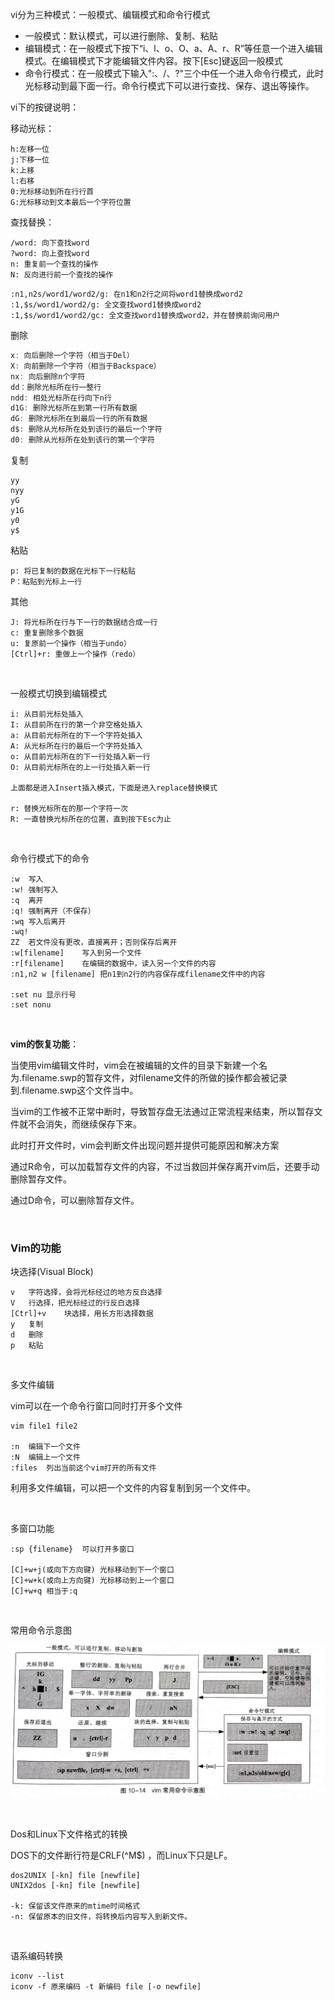 vi分为三种模式：一般模式、编辑模式和命令行模式

- 一般模式：默认模式，可以进行删除、复制、粘贴
- 编辑模式：在一般模式下按下“i、l、o、O、a、A、r、R”等任意一个进入编辑模式。在编辑模式下才能编辑文件内容。按下[Esc]键返回一般模式
- 命令行模式：在一般模式下输入":、/、?"三个中任一个进入命令行模式，此时光标移动到最下面一行。命令行模式下可以进行查找、保存、退出等操作。




vi下的按键说明：

移动光标：	

```
h:左移一位
j:下移一位
k:上移
l:右移
0:光标移动到所在行行首
G:光标移动到文本最后一个字符位置

```



查找替换：

```
/word: 向下查找word
?word: 向上查找word
n: 重复前一个查找的操作
N: 反向进行前一个查找的操作
```

```
:n1,n2s/word1/word2/g: 在n1和n2行之间将word1替换成word2
:1,$s/word1/word2/g: 全文查找word1替换成word2
:1,$s/word1/word2/gc: 全文查找word1替换成word2，并在替换前询问用户
```

删除

```java
x: 向后删除一个字符（相当于Del）
X: 向前删除一个字符（相当于Backspace）
nx: 向后删除n个字符
dd：删除光标所在行一整行
ndd: 相处光标所在行向下n行
d1G: 删除光标所在到第一行所有数据
dG: 删除光标所在到最后一行的所有数据
d$: 删除从光标所在处到该行的最后一个字符
d0: 删除从光标所在处到该行的第一个字符
```

复制

```
yy
nyy
yG	
y1G	
y0
y$
```

粘贴

```
p: 将已复制的数据在光标下一行粘贴
P：粘贴到光标上一行
```

其他

```
J: 将光标所在行与下一行的数据结合成一行
c: 重复删除多个数据
u: 复原前一个操作（相当于undo）
[Ctrl]+r: 重做上一个操作（redo）
```



<br>

一般模式切换到编辑模式

```
i: 从目前光标处插入
I: 从目前所在行的第一个非空格处插入
a: 从目前光标所在的下一个字符处插入
A: 从光标所在行的最后一个字符处插入
o: 从目前光标所在的下一行处插入新一行
O: 从目前光标所在的上一行处插入新一行

上面都是进入Insert插入模式，下面是进入replace替换模式

r: 替换光标所在的那一个字符一次
R: 一直替换光标所在的位置，直到按下Esc为止
```

<br>

命令行模式下的命令

```
:w	写入
:w!	强制写入
:q	离开
:q!	强制离开（不保存）
:wq	写入后离开
:wq!
ZZ	若文件没有更改，直接离开；否则保存后离开
:w[filename]	写入到另一个文件
:r[filename]	在编辑的数据中，读入另一个文件的内容
:n1,n2 w [filename]	把n1到n2行的内容保存成filename文件中的内容

:set nu	显示行号
:set nonu
```

<br>

**vim的恢复功能**：

当使用vim编辑文件时，vim会在被编辑的文件的目录下新建一个名为.filename.swp的暂存文件，对filename文件的所做的操作都会被记录到.filename.swp这个文件当中。

当vim的工作被不正常中断时，导致暂存盘无法通过正常流程来结束，所以暂存文件就不会消失，而继续保存下来。

此时打开文件时，vim会判断文件出现问题并提供可能原因和解决方案

通过R命令，可以加载暂存文件的内容，不过当救回并保存离开vim后，还要手动删除暂存文件。

通过D命令，可以删除暂存文件。

<br>

### Vim的功能

块选择(Visual Block)

```
v	字符选择，会将光标经过的地方反白选择
V	行选择，把光标经过的行反白选择
[Ctrl]+v	块选择，用长方形选择数据
y	复制
d	删除
p	粘贴
```

<br>

多文件编辑

vim可以在一个命令行窗口同时打开多个文件

```
vim file1 file2

:n	编辑下一个文件
:N	编辑上一个文件
:files	列出当前这个vim打开的所有文件
```

利用多文件编辑，可以把一个文件的内容复制到另一个文件中。

<br>

多窗口功能

```
:sp {filename}	可以打开多窗口

[C]+w+j(或向下方向键)	光标移动到下一个窗口
[C]+w+k(或向上方向键)	光标移动到上一个窗口
[C]+w+q	相当于:q
```

<br>

常用命令示意图

![](../img/10-14.jpg)

<br>



Dos和Linux下文件格式的转换

DOS下的文件断行符是CRLF(^M$) ，而Linux下只是LF。

```
dos2UNIX [-kn] file [newfile]
UNIX2dos [-kn] file [newfile]

-k: 保留该文件原来的mtime时间格式
-n: 保留原本的旧文件，将转换后内容写入到新文件。
```



<br>

语系编码转换

```
iconv --list
iconv -f 原来编码 -t 新编码 file [-o newfile]
```

